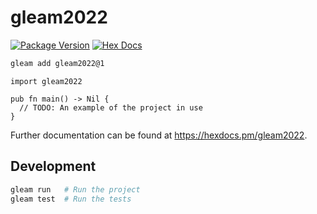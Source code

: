 # gleam2022

[![Package Version](https://img.shields.io/hexpm/v/gleam2022)](https://hex.pm/packages/gleam2022)
[![Hex Docs](https://img.shields.io/badge/hex-docs-ffaff3)](https://hexdocs.pm/gleam2022/)

```sh
gleam add gleam2022@1
```
```gleam
import gleam2022

pub fn main() -> Nil {
  // TODO: An example of the project in use
}
```

Further documentation can be found at <https://hexdocs.pm/gleam2022>.

## Development

```sh
gleam run   # Run the project
gleam test  # Run the tests
```
